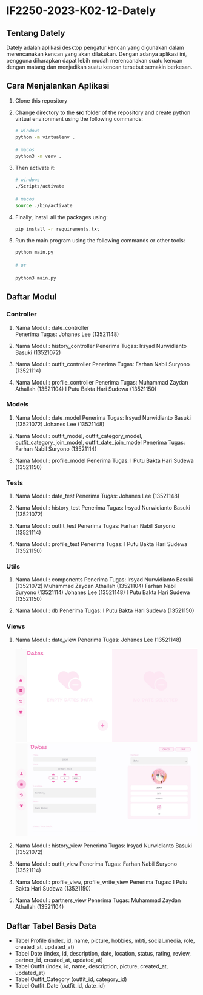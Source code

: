 # IF2250-2023-K02-12-Dately

## Tentang Dately

Dately adalah aplikasi desktop pengatur kencan yang digunakan dalam merencanakan kencan yang akan dilakukan. Dengan adanya aplikasi ini, pengguna diharapkan dapat lebih mudah merencanakan suatu kencan dengan matang dan menjadikan suatu kencan tersebut semakin berkesan.

## Cara Menjalankan Aplikasi

1. Clone this repository
2. Change directory to the **src** folder of the repository and create python virtual environment using the following commands:

   ```bash
   # windows
   python -m virtualenv .

   # macos
   python3 -m venv .
   ```

3. Then activate it:

   ```bash
   # windows
   ./Scripts/activate

   # macos
   source ./bin/activate
   ```

4. Finally, install all the packages using:

   ```bash
   pip install -r requirements.txt
   ```

5. Run the main program using the following commands or other tools:

   ```bash
   python main.py

   # or

   python3 main.py
   ```

## Daftar Modul

### Controller

1. Nama Modul : date_controller  
   Penerima Tugas: Johanes Lee (13521148)

2. Nama Modul : history_controller
   Penerima Tugas: Irsyad Nurwidianto Basuki (13521072)

3. Nama Modul : outfit_controller
   Penerima Tugas: Farhan Nabil Suryono (13521114)

4. Nama Modul : profile_controller
   Penerima Tugas: Muhammad Zaydan Athallah (13521104)
   I Putu Bakta Hari Sudewa (13521150)

### Models

1. Nama Modul : date_model
   Penerima Tugas: Irsyad Nurwidianto Basuki (13521072)
   Johanes Lee (13521148)

2. Nama Modul : outfit_model, outfit_category_model, outfit_category_join_model, outfit_date_join_model
   Penerima Tugas: Farhan Nabil Suryono (13521114)

3. Nama Modul : profile_model
   Penerima Tugas: I Putu Bakta Hari Sudewa (13521150)

### Tests

1. Nama Modul : date_test
   Penerima Tugas: Johanes Lee (13521148)

2. Nama Modul : history_test
   Penerima Tugas: Irsyad Nurwidianto Basuki (13521072)

3. Nama Modul : outfit_test
   Penerima Tugas: Farhan Nabil Suryono (13521114)

4. Nama Modul : profile_test
   Penerima Tugas: I Putu Bakta Hari Sudewa (13521150)

### Utils

1. Nama Modul : components
   Penerima Tugas: Irsyad Nurwidianto Basuki (13521072)
   Muhammad Zaydan Athallah (13521104)
   Farhan Nabil Suryono (13521114)
   Johanes Lee (13521148)
   I Putu Bakta Hari Sudewa (13521150)

2. Nama Modul : db
   Penerima Tugas: I Putu Bakta Hari Sudewa (13521150)

### Views

1. Nama Modul : date_view
   Penerima Tugas: Johanes Lee (13521148)

   ![](doc/messageImage_1681922018988.jpg)
   ![](doc/messageImage_1681922198658.jpg)

2. Nama Modul : history_view
   Penerima Tugas: Irsyad Nurwidianto Basuki (13521072)

3. Nama Modul : outfit_view
   Penerima Tugas: Farhan Nabil Suryono (13521114)

4. Nama Modul : profile_view, profile_write_view
   Penerima Tugas: I Putu Bakta Hari Sudewa (13521150)

5. Nama Modul : partners_view
   Penerima Tugas: Muhammad Zaydan Athallah (13521104)

## Daftar Tabel Basis Data

- Tabel Profile (index, id, name, picture, hobbies, mbti, social_media, role, created_at, updated_at)
- Tabel Date (index, id, description, date, location, status, rating, review, partner_id, created_at, updated_at)
- Tabel Outfit (index, id, name, description, picture, created_at, updated_at)
- Tabel Outfit_Category (outfit_id, category_id)
- Tabel Outfit_Date (outfit_id, date_id)
